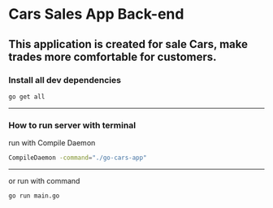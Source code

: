 # Cars Sales App Back-end

This application is created for sale Cars, make trades more comfortable for customers.
---
### Install all dev dependencies
```bash
go get all
```
---
### How to run server with terminal

run with Compile Daemon
```bash
CompileDaemon -command="./go-cars-app"
```
---
or run with command
```bash
go run main.go
```